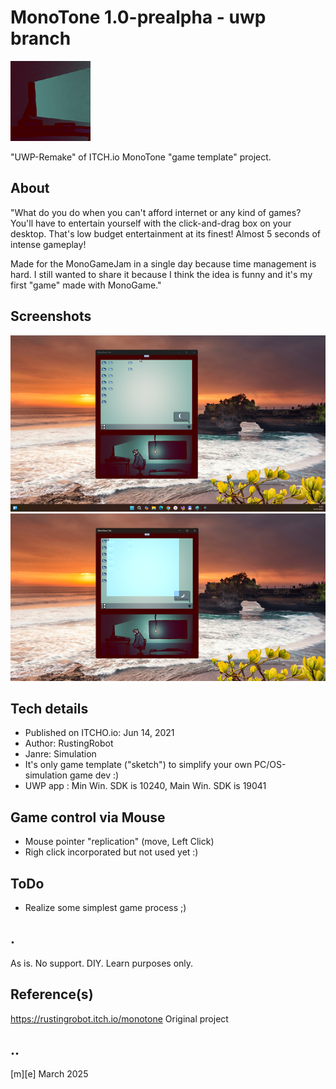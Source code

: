 # MonoTone 1.0-prealpha - uwp branch 
![Logo](Images/logo.png)

"UWP-Remake" of ITCH.io MonoTone "game template" project.

## About
"What do you do when you can't afford internet or any kind of games? You'll have to entertain yourself with the click-and-drag box on your desktop. That's low budget entertainment at its finest!
Almost 5 seconds of intense gameplay!

Made for the MonoGameJam in a single day because time management is hard.
I still wanted to share it because I think the idea is funny and it's my first "game" made with MonoGame."

## Screenshots
![W11](Images/sshot01.png)
![W11](Images/sshot02.png)


## Tech details
- Published on ITCHO.io:	 Jun 14, 2021
- Author: RustingRobot
- Janre: Simulation
- It's only game template ("sketch") to simplify your own PC/OS-simulation game dev :)
- UWP app : Min Win. SDK is 10240, Main Win. SDK is 19041  


## Game control via Mouse
- Mouse pointer "replication" (move, Left Click)
- Righ click incorporated but not used yet :)

## ToDo
- Realize some simplest game process ;)

## .
As is. No support. DIY. Learn purposes only.

## Reference(s)
https://rustingrobot.itch.io/monotone Original project

## ..
[m][e] March 2025
